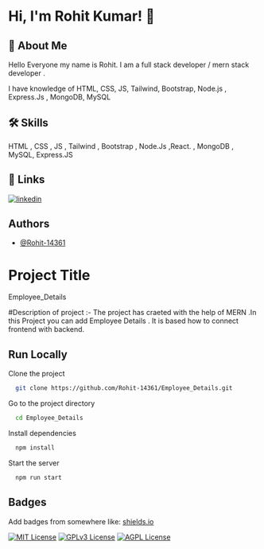 
# Hi, I'm Rohit Kumar! 👋


## 🚀 About Me
Hello Everyone my name is Rohit. I am a full stack developer / mern stack developer .

I have  knowledge of HTML, CSS, JS, Tailwind, Bootstrap, Node.js , Express.Js , MongoDB, MySQL

## 🛠 Skills
HTML , CSS , JS , Tailwind , Bootstrap , Node.Js ,React. , MongoDB , MySQL, Express.JS
## 🔗 Links

[![linkedin](https://img.shields.io/badge/linkedin-0A66C2?style=for-the-badge&logo=linkedin&logoColor=white)](https://www.linkedin.com/in/rohit-kumar-937b752b4/)



## Authors

- [@Rohit-14361](https://www.github.com/Rohit-14361)


# Project Title

Employee_Details

#Description of project :-
 The project has craeted with the help of MERN .In this Project you can add Employee Details . It is based how to connect frontend with backend. 
## Run Locally

Clone the project

```bash
  git clone https://github.com/Rohit-14361/Employee_Details.git
```

Go to the project directory

```bash
  cd Employee_Details
```

Install dependencies

```bash
  npm install
```

Start the server

```bash
  npm run start
```


## Badges

Add badges from somewhere like: [shields.io](https://shields.io/)

[![MIT License](https://img.shields.io/badge/License-MIT-green.svg)](https://choosealicense.com/licenses/mit/)
[![GPLv3 License](https://img.shields.io/badge/License-GPL%20v3-yellow.svg)](https://opensource.org/licenses/)
[![AGPL License](https://img.shields.io/badge/license-AGPL-blue.svg)](http://www.gnu.org/licenses/agpl-3.0)

